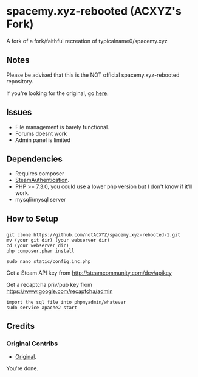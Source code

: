 # spacemy.xyz-rebooted (ACXYZ's Fork)
A fork of a fork/faithful recreation of typicalname0/spacemy.xyz

## Notes
Please be advised that this is the NOT official spacemy.xyz-rebooted repository.

If you're looking for the original, go [here](https://github.com/the-real-sumsome/spacemy.xyz-rebooted).
## Issues
- File management is barely functional.
- Forums doesnt work
- Admin panel is limited


## Dependencies
- Requires composer
- [SteamAuthentication](https://github.com/SmItH197/SteamAuthentication).
- PHP >= 7.3.0, you could use a lower php version but I don't know if it'll work.
- mysqli/mysql server

## How to Setup
### 
```
git clone https://github.com/notACXYZ/spacemy.xyz-rebooted-1.git
mv (your git dir) (your webserver dir)
cd (your webserver dir)
php composer.phar install

sudo nano static/config.inc.php
```
Get a Steam API key from http://steamcommunity.com/dev/apikey

Get a recaptcha priv/pub key from https://www.google.com/recaptcha/admin

```
import the sql file into phpmyadmin/whatever
sudo service apache2 start
```

## Credits
### Original Contribs
- [Original](https://github.com/the-real-sumsome/spacemy.xyz-rebooted).

You're done.
